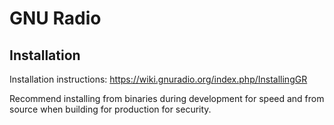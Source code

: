 # GNU Radio

## Installation
Installation instructions: https://wiki.gnuradio.org/index.php/InstallingGR

Recommend installing from binaries during development for speed and from source
when building for production for security.